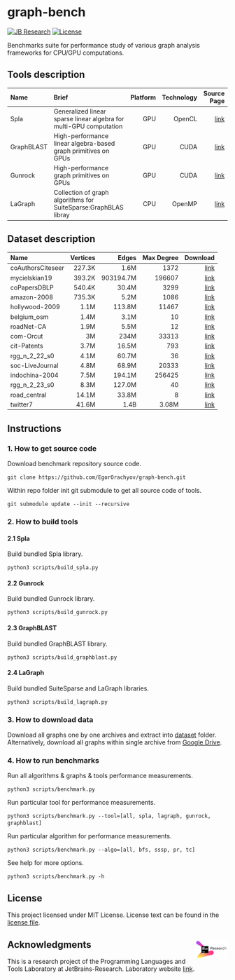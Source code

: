 # graph-bench

[![JB Research](https://jb.gg/badges/research-flat-square.svg)](https://research.jetbrains.org/)
[![License](https://img.shields.io/badge/license-MIT-blue)](https://github.com/JetBrains-Research/spla-bench/blob/master/LICENSE.md)

Benchmarks suite for performance study of various graph analysis frameworks for CPU/GPU computations.

## Tools description

| Name       | Brief                                                              | Platform | Technology |                                        Source Page |
|:-----------|:-------------------------------------------------------------------|---------:|-----------:|---------------------------------------------------:|
| Spla       | Generalized linear sparse linear algebra for multi-GPU computation |      GPU |     OpenCL | [link](https://github.com/JetBrains-Research/spla) |
| GraphBLAST | High-performance linear algebra-based graph primitives on GPUs     |      GPU |       CUDA |      [link](https://github.com/gunrock/graphblast) |
| Gunrock    | High-performance graph primitives on GPUs                          |      GPU |       CUDA |         [link](https://github.com/gunrock/gunrock) |
| LaGraph    | Collection of graph algorithms for SuiteSparse:GraphBLAS libray    |      CPU |     OpenMP |       [link](https://github.com/GraphBLAS/LAGraph) |

## Dataset description

| Name              | Vertices |     Edges | Max Degree |                                                                                                                             Download |
|:------------------|---------:|----------:|-----------:|-------------------------------------------------------------------------------------------------------------------------------------:|
| coAuthorsCiteseer |   227.3K |      1.6M |       1372 |                                    [link](https://suitesparse-collection-website.herokuapp.com/MM/DIMACS10/coAuthorsCiteseer.tar.gz) |
| mycielskian19     |   393.2K | 903194.7M |     196607 |                                                                               [link](http://sparse.tamu.edu/Mycielski/mycielskian19) |
| coPapersDBLP      |   540.4K |     30.4M |       3299 |                                         [link](https://suitesparse-collection-website.herokuapp.com/MM/DIMACS10/coPapersDBLP.tar.gz) |
| amazon-2008       |   735.3K |      5.2M |       1086 |                                                                                       [link](http://sparse.tamu.edu/LAW/amazon-2008) |
| hollywood-2009    |     1.1M |    113.8M |      11467 |                                            [link](https://suitesparse-collection-website.herokuapp.com/MM/LAW/hollywood-2009.tar.gz) |
| belgium_osm       |     1.4M |      3.1M |         10 |                                                                                  [link](http://sparse.tamu.edu/DIMACS10/belgium_osm) |
| roadNet-CA        |     1.9M |      5.5M |         12 |                                               [link](https://suitesparse-collection-website.herokuapp.com/MM/SNAP/roadNet-CA.tar.gz) |
| com-Orcut         |       3M |      234M |      33313 |                                                [link](https://suitesparse-collection-website.herokuapp.com/MM/SNAP/com-Orkut.tar.gz) |
| cit-Patents       |     3.7M |     16.5M |        793 |                                              [link](https://suitesparse-collection-website.herokuapp.com/MM/SNAP/cit-Patents.tar.gz) |
| rgg_n_2_22_s0     |     4.1M |     60.7M |         36 |                                        [link](https://suitesparse-collection-website.herokuapp.com/MM/DIMACS10/rgg_n_2_22_s0.tar.gz) |
| soc-LiveJournal   |     4.8M |     68.9M |      20333 |                                         [link](https://suitesparse-collection-website.herokuapp.com/MM/SNAP/soc-LiveJournal1.tar.gz) |
| indochina-2004    |     7.5M |    194.1M |     256425 |                                            [link](https://suitesparse-collection-website.herokuapp.com/MM/LAW/indochina-2004.tar.gz) |
| rgg_n_2_23_s0     |     8.3M |    127.0M |         40 |                                        [link](https://suitesparse-collection-website.herokuapp.com/MM/DIMACS10/rgg_n_2_23_s0.tar.gz) |
| road_central      |    14.1M |     33.8M |          8 |                                                                                 [link](http://sparse.tamu.edu/DIMACS10/road_central) |
| twitter7          |    41.6M |      1.4B |      3.08M |                                                                                         [link](http://sparse.tamu.edu/SNAP/twitter7) |

## Instructions

### 1. How to get source code

Download benchmark repository source code.

```shell
git clone https://github.com/EgorOrachyov/graph-bench.git
```

Within repo folder init git submodule to get all source code of tools.

```shell
git submodule update --init --recursive
```

### 2. How to build tools

#### 2.1 Spla

Build bundled Spla library.

```shell
python3 scripts/build_spla.py
```

#### 2.2 Gunrock

Build bundled Gunrock library.

```shell
python3 scripts/build_gunrock.py
```

#### 2.3 GraphBLAST

Build bundled GraphBLAST library.

```shell
python3 scripts/build_graphblast.py
```

#### 2.4 LaGraph

Build bundled SuiteSparse and LaGraph libraries.

```shell
python3 scripts/build_lagraph.py
```

### 3. How to download data

Download all graphs one by one archives and extract into [dataset](./dataset) folder.
Alternatively, download all graphs within single archive
from [Google Drive](https://drive.google.com/file/d/14RHaC_Ze_qoeb2GuhXOkirVaTvkRlv35/view?usp=share_link).

### 4. How to run benchmarks

Run all algorithms & graphs & tools performance measurements.

```shell
python3 scripts/benchmark.py
```

Run particular tool for performance measurements.

```shell
python3 scripts/benchmark.py --tool=[all, spla, lagraph, gunrock, graphblast]
```

Run particular algorithm for performance measurements.

```shell
python3 scripts/benchmark.py --algo=[all, bfs, sssp, pr, tc]
```

See help for more options.

```shell
python3 scripts/benchmark.py -h
```

## License

This project licensed under MIT License. License text can be found in the
[license file](./LICENSE.md).

## Acknowledgments <img align="right" width="15%" src="https://github.com/EgorOrachyov/graph-bench/raw/main/docs/jetbrains-logo.png?raw=true&sanitize=true">

This is a research project of the Programming Languages and Tools Laboratory
at JetBrains-Research. Laboratory website [link](https://research.jetbrains.org/groups/plt_lab/).